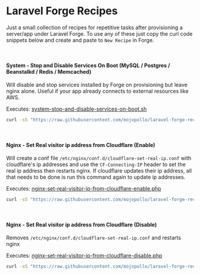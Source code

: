 # Laravel Forge Recipes

Just a small collection of recipes for repetitive tasks after provisioning a server/app under Laravel Forge.
To use any of these just copy the curl code snippets below and create and paste to ```New Recipe``` in Forge.

&nbsp;

#### System - Stop and Disable Services On Boot (MySQL  / Postgres / Beanstalkd / Redis / Memcached)
Will disable and stop services installed by Forge on provisioning but leave nginx alone. Useful if your app already connects to external resources like AWS.

Executes: [system-stop-and-disable-services-on-boot.sh](system-stop-and-disable-services-on-boot.sh)
```bash
curl -sS "https://raw.githubusercontent.com/mojopollo/laravel-forge-recipes/master/system-stop-and-disable-services-on-boot.sh" | sh
```

&nbsp;

#### Nginx - Set Real visitor ip address from Cloudflare (Enable)
Will create a conf file ```/etc/nginx/conf.d/cloudflare-set-real-ip.conf```
with cloudflare's ip addresses and use the ```CF-Connecting-IP``` header to set the real ip address then restarts nginx.
If cloudflare updates their ip address, all that needs to be done is run this command again to update ip addresses.

Executes: [nginx-set-real-visitor-ip-from-cloudflare-enable.php](nginx-set-real-visitor-ip-from-cloudflare-enable.php)
```bash
curl -sS "https://raw.githubusercontent.com/mojopollo/laravel-forge-recipes/master/nginx-set-real-visitor-ip-from-cloudflare-enable.php" | php
```

&nbsp;

#### Nginx - Set Real visitor ip address from Cloudflare (Disable)
Removes ```/etc/nginx/conf.d/cloudflare-set-real-ip.conf``` and restarts nginx

Executes: [nginx-set-real-visitor-ip-from-cloudflare-disable.php](nginx-set-real-visitor-ip-from-cloudflare-disable.php)
```bash
curl -sS "https://raw.githubusercontent.com/mojopollo/laravel-forge-recipes/master/nginx-set-real-visitor-ip-from-cloudflare-disable.php" | php
```
